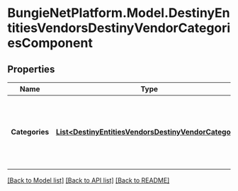 # BungieNetPlatform.Model.DestinyEntitiesVendorsDestinyVendorCategoriesComponent
## Properties

Name | Type | Description | Notes
------------ | ------------- | ------------- | -------------
**Categories** | [**List&lt;DestinyEntitiesVendorsDestinyVendorCategory&gt;**](DestinyEntitiesVendorsDestinyVendorCategory.md) | The list of categories for items that the vendor sells, in rendering order. | [optional] 

[[Back to Model list]](../README.md#documentation-for-models) [[Back to API list]](../README.md#documentation-for-api-endpoints) [[Back to README]](../README.md)

